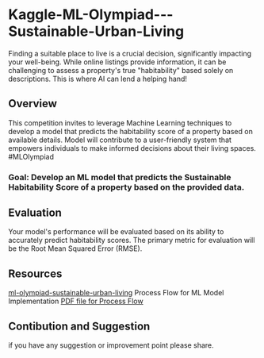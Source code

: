 # Kaggle-ML-Olympiad---Sustainable-Urban-Living
Finding a suitable place to live is a crucial decision, significantly impacting your well-being. While online listings provide information, it can be challenging to assess a property's true "habitability" based solely on descriptions. This is where AI can lend a helping hand!


## Overview 
This competition invites to leverage Machine Learning techniques to develop a model that predicts the habitability score of a property based on available details. Model will contribute to a user-friendly system that empowers individuals to make informed decisions about their living spaces. #MLOlympiad

### Goal: Develop an ML model that predicts the Sustainable Habitability Score of a property based on the provided data.

## Evaluation
Your model's performance will be evaluated based on its ability to accurately predict habitability scores. The primary metric for evaluation will be the Root Mean Squared Error (RMSE).

## Resources 
[ml-olympiad-sustainable-urban-living](https://www.kaggle.com/competitions/ml-olympiad-sustainable-urban-living/overview)
Process Flow for ML Model Implementation [PDF file for Process Flow](https://github.com/Gauravverma069/Kaggle-ML-Olympiad---Sustainable-Urban-Living/blob/main/Kaggle%20project%20process%20flow%20using%20linear%20Regression..pdf)

## Contibution and Suggestion
if you have any suggestion or improvement point please share.
